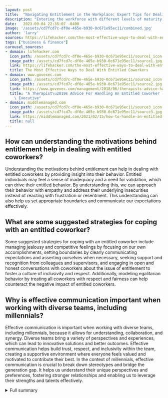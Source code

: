 ```yaml
---
layout: post
title:  "Navigating Entitlement in the Workplace: Expert Tips for Dealing with Entitled Coworkers"
description: "Entering the workforce with different levels of maturity, emotional intelligence, and understanding of power structures and systemic inequities often leads to encounters with entitled coworkers who feel deserving of certain privileges and dismissive of feedback. Here are expert tips for navigating interactions with such coworkers."
date:   2023-09-04 22:35:07 -0400
image: '/assets/cd7fcd7c-df0e-465e-b930-0c671e95ec11/combined.jpg'
author: 'larry'
sources: https://lifehacker.com/the-most-effective-ways-to-deal-with-entitled-coworkers-1850792623?utm_source=regular https://www.govexec.com/management/2018/06/therapists-advice-handling-entitled-coworker/149381/ https://middlemanaged.com/2021/02/15/how-to-handle-an-entitled-employee-a-step-by-step-guide/ https://hirelevel.com/2018/10/01/coworker-compatibility-in-a-multi-generational-workplace/ https://www.quickanddirtytips.com/articles/5-ways-to-deal-with-entitled-people/ https://middlemanaged.com/2021/02/15/how-to-handle-an-entitled-employee-a-step-by-step-guide/
tags: ["business & finance"]
carousel_sources:
- domain: lifehacker.com
  icon_path: /assets/cd7fcd7c-df0e-465e-b930-0c671e95ec11/source1_icon.jpg
  image_path: /assets/cd7fcd7c-df0e-465e-b930-0c671e95ec11/source1.jpg
  link: https://lifehacker.com/the-most-effective-ways-to-deal-with-entitled-coworkers-1850792623?utm_source=regular
  title: The Most Effective Ways to Deal With Entitled Coworkers
- domain: www.govexec.com
  icon_path: /assets/cd7fcd7c-df0e-465e-b930-0c671e95ec11/source2_icon.jpg
  image_path: /assets/cd7fcd7c-df0e-465e-b930-0c671e95ec11/source2.jpg
  link: https://www.govexec.com/management/2018/06/therapists-advice-handling-entitled-coworker/149381/
  title: "A Therapist\u2019s Advice For Handling An Entitled Coworker - Government\
    \ Executive"
- domain: middlemanaged.com
  icon_path: /assets/cd7fcd7c-df0e-465e-b930-0c671e95ec11/source3_icon.jpg
  image_path: /assets/cd7fcd7c-df0e-465e-b930-0c671e95ec11/source3.jpg
  link: https://middlemanaged.com/2021/02/15/how-to-handle-an-entitled-employee-a-step-by-step-guide/
  title: null
---
```


## How can understanding the motivations behind entitlement help in dealing with entitled coworkers?
Understanding the motivations behind entitlement can help in dealing with entitled coworkers by providing insight into their behavior. Entitled individuals may feel a sense of inadequacy and a need for validation, which can drive their entitled behavior. By understanding this, we can approach their behavior with empathy and address their underlying insecurities instead of reacting with frustration or resentment. This understanding can also help us set appropriate boundaries and communicate our expectations effectively.

## What are some suggested strategies for coping with an entitled coworker?
Some suggested strategies for coping with an entitled coworker include managing jealousy and competitive feelings by focusing on our own accomplishments, setting boundaries by clearly communicating expectations and asserting ourselves when necessary, seeking support and recognition from colleagues and supervisors, and engaging in open and honest conversations with coworkers about the issue of entitlement to foster a culture of inclusivity and respect. Additionally, modeling egalitarian behavior by treating all coworkers with respect and fairness can help counteract the negative impact of entitled coworkers.

## Why is effective communication important when working with diverse teams, including millennials?
Effective communication is important when working with diverse teams, including millennials, because it allows for understanding, collaboration, and synergy. Diverse teams bring a variety of perspectives and experiences, which can lead to innovative solutions and better outcomes. Effective communication helps build trust, respect, and inclusivity within the team, creating a supportive environment where everyone feels valued and motivated to contribute their best. In the context of millennials, effective communication is crucial to break down stereotypes and bridge the generation gap. It helps us understand their unique perspectives and preferences, fostering stronger relationships and enabling us to leverage their strengths and talents effectively.

<details>
  <summary>Full summary</summary>
Dealing with entitlement at work can be frustrating and demoralizing. It is important to understand the motivations behind entitlement and how to cope with it in a healthy way. Anna, a young professional, recently shared her experiences dealing with entitlement in the workplace.<br><br>Anna asked her friend out for a glass of wine, seeking advice on how to handle a senior colleague who consistently exhibited entitled behavior. She expressed her frustration about the colleague's lack of acknowledgment for her contributions and how the colleague often suggested that others should pick up the slack.<br><br>During their conversation, Anna and her friend discussed the definition of entitlement and its various forms. They concluded that entitlement is an enduring personality trait connected to narcissistic behavior. While feeling special and entitled might be normal in childhood, it is not acceptable in adulthood. The discussion emphasized the importance of setting boundaries and considering the workplace environment when dealing with entitled coworkers.<br><br>Despite the challenges posed by entitled coworkers, Anna and her friend recognized that entitlement can sometimes enhance creative problem-solving. However, it is crucial to address entitlement in a way that promotes fairness and teamwork. They came up with several suggestions for coping with an entitled coworker:<br><br>1. Understand the motivations behind entitlement: Recognize that entitled individuals may feel a sense of inadequacy and a need for validation.<br>2. Manage jealousy and competitive feelings: Focus on your own accomplishments rather than comparing yourself to entitled coworkers.<br>3. Set boundaries: Clearly communicate your expectations and assert yourself when necessary.<br>4. Seek support and recognition: Reach out to colleagues and supervisors for support and recognition of your contributions.<br>5. Talk to coworkers: Engage in open and honest conversations with coworkers about the issue of entitlement, fostering a culture of inclusivity and respect.<br>6. Model egalitarian behavior: Demonstrate a more egalitarian attitude by treating all coworkers with respect and fairness.<br><br>Anna found these strategies helpful in navigating her interactions with entitled coworkers. She accepted that some entitled people may never change and focused on protecting herself by setting appropriate limits.<br><br>In addition to Anna's experiences, it is important to consider the broader context of dealing with entitlement in the workplace. Employee entitlement is on the rise, with many individuals having an inflated self-regard and expectations of high salaries, preferential treatment, and schedule flexibility. This entitlement is often linked to narcissistic behavior and a belief that one is special and deserves special treatment.<br><br>Having entitled employees can lead to negative behavior, conflicts, disengagement, and a perception of unfairness. It is crucial for employers and managers to handle entitled employees effectively to maintain a healthy work environment. Steps for handling entitled employees include clarifying expectations, having one-on-one conversations, and maintaining consistency.<br><br>Furthermore, effective communication in the workplace is essential for working with diverse teams, including millennials. Today's workforce is composed of five generations, each with its own characteristics and communication styles. To effectively communicate in a diverse workplace, it is important to:<br><br>- Listen to understand: Take the time to listen and understand the perspectives and experiences of your teammates.<br>- Think, speak, act without bias or judgment: Approach conversations with an open mind and avoid making assumptions or judgments.<br>- Give feedback, take feedback: Provide constructive feedback and be open to receiving feedback from others.<br>- Treat all teammates with respect: Practice inclusivity and treat all coworkers with respect, regardless of age or background.<br><br>When working with millennials, it is important to recognize that they do not appreciate being labeled as entitled. It is best to seek to understand millennials and connect with them on a personal level. While millennials may have different expectations and communication preferences, they are often ambitious and driven individuals.<br><br>In conclusion, dealing with entitlement in the workplace can be challenging, but with the right strategies and mindset, it is possible to navigate these interactions in a productive and respectful manner. By understanding the motivations behind entitlement, setting boundaries, seeking support, and fostering effective communication, we can create a more inclusive and harmonious work environment.<br><br>(Article references: https://www.hirelevel.com)<br><br>Please note that the events mentioned in this article are fictional and created for the purpose of demonstration.
</details>

